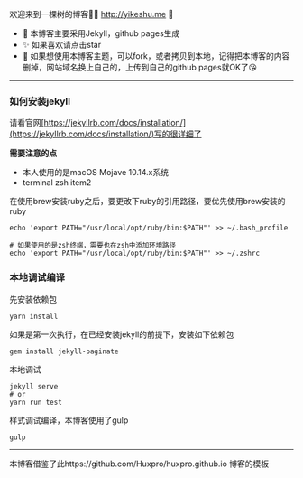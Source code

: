 欢迎来到一棵树的博客🎉🚀 http://yikeshu.me 🌲

* 🌲 本博客主要采用Jekyll，github pages生成
* ✨ 如果喜欢请点击star
* 🤩 如果想使用本博客主题，可以fork，或者拷贝到本地，记得把本博客的内容删掉，网站域名换上自己的，上传到自己的github pages就OK了😘


---

### 如何安装jekyll

请看官网[https://jekyllrb.com/docs/installation/](https://jekyllrb.com/docs/installation/)写的很详细了

**需要注意的点**

* 本人使用的是macOS Mojave 10.14.x系统
* terminal zsh item2

在使用brew安装ruby之后，要更改下ruby的引用路径，要优先使用brew安装的ruby

```shell
echo 'export PATH="/usr/local/opt/ruby/bin:$PATH"' >> ~/.bash_profile

# 如果使用的是zsh终端，需要也在zsh中添加环境路径
echo 'export PATH="/usr/local/opt/ruby/bin:$PATH"' >> ~/.zshrc
```

### 本地调试编译

先安装依赖包

```shell
yarn install
```

如果是第一次执行，在已经安装jekyll的前提下，安装如下依赖包
```shell
gem install jekyll-paginate
```

本地调试
```
jekyll serve 
# or
yarn run test
```

样式调试编译，本博客使用了gulp
```shell
gulp
```

---

本博客借鉴了此https://github.com/Huxpro/huxpro.github.io 博客的模板
